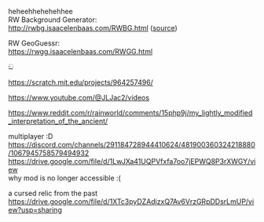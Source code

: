 heheehhehehehhee  
RW Background Generator:  
http://rwbg.isaacelenbaas.com/RWBG.html ([source](https://github.com/IsaacElenbaas/RWBG))

RW GeoGuessr:  
https://rwgg.isaacelenbaas.com/RWGG.html

ඞ

  
https://scratch.mit.edu/projects/964257496/

  
https://www.youtube.com/@JLJac2/videos

https://www.reddit.com/r/rainworld/comments/15php9j/my_lightly_modified_interpretation_of_the_ancient/

  
multiplayer :D   
https://discord.com/channels/291184728944410624/481900360324218880/1067945758579494932  
https://drive.google.com/file/d/1LwJXa41UQPVfxfa7oo7jEPWQ8P3rXWGY/view  
why mod is no longer accessible :(

  
a cursed relic from the past  
https://drive.google.com/file/d/1XTc3pyDZAdjzxQ7Av6VrzGRpDDsrLmUP/view?usp=sharing